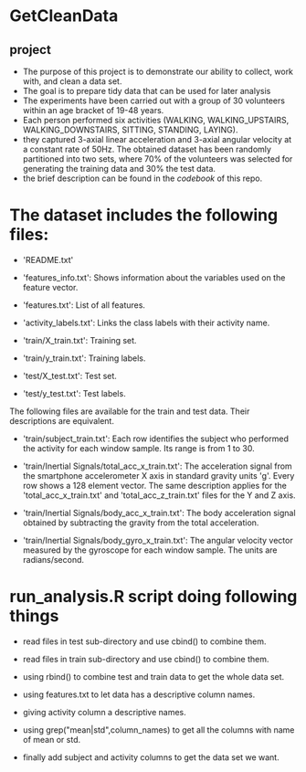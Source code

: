 # GetCleanData

## project

- The purpose of this project is to demonstrate our ability to collect, work with, and clean a data set.
- The goal is to prepare tidy data that can be used for later analysis
- The experiments have been carried out with a group of 30 volunteers within an age bracket of 19-48 years.
- Each person performed six activities (WALKING, WALKING_UPSTAIRS, WALKING_DOWNSTAIRS, SITTING, STANDING, LAYING). 
- they captured 3-axial linear acceleration and 3-axial angular velocity at a constant rate of 50Hz. The obtained dataset has been randomly partitioned into two sets, where 70% of the volunteers was selected for generating the training data and 30% the test data.
- the brief description can be found in the *codebook* of this repo.


The dataset includes the following files:
=========================================

- 'README.txt'

- 'features_info.txt': Shows information about the variables used on the feature vector.

- 'features.txt': List of all features.

- 'activity_labels.txt': Links the class labels with their activity name.

- 'train/X_train.txt': Training set.

- 'train/y_train.txt': Training labels.

- 'test/X_test.txt': Test set.

- 'test/y_test.txt': Test labels.

The following files are available for the train and test data. Their descriptions are equivalent. 

- 'train/subject_train.txt': Each row identifies the subject who performed the activity for each window sample. Its range is from 1 to 30. 

- 'train/Inertial Signals/total_acc_x_train.txt': The acceleration signal from the smartphone accelerometer X axis in standard gravity units 'g'. Every row shows a 128 element vector. The same description applies for the 'total_acc_x_train.txt' and 'total_acc_z_train.txt' files for the Y and Z axis. 

- 'train/Inertial Signals/body_acc_x_train.txt': The body acceleration signal obtained by subtracting the gravity from the total acceleration. 

- 'train/Inertial Signals/body_gyro_x_train.txt': The angular velocity vector measured by the gyroscope for each window sample. The units are radians/second. 


run_analysis.R script doing following things
=====================================================
- read files in test sub-directory and use cbind() to combine them.

- read files in  train sub-directory and use cbind() to combine them.

- using rbind() to combine test and train data to get the whole data set.

- using features.txt to let data has a descriptive column names.

- giving activity column a descriptive names.

- using grep("mean|std",column_names) to get all the columns with name of mean or std.
- finally add subject and activity columns to get the data set we want.




